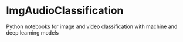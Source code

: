 # ImgAudioClassification
Python notebooks for image and video classification with machine and deep learning models
